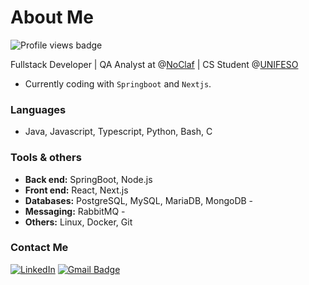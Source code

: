 # About Me 

![Profile views badge](https://komarev.com/ghpvc/?username=coco-lucas&color=313131)


Fullstack Developer | QA Analyst at @[NoClaf](https://www.noclaftech.com/) | CS Student @[UNIFESO](https://www.unifeso.edu.br/) 

* Currently coding with `Springboot` and `Nextjs`.

### Languages 
- Java, Javascript, Typescript, Python, Bash, C

### Tools & others
- **Back end:** SpringBoot, Node.js
- **Front end:** React, Next.js
- **Databases:** PostgreSQL, MySQL, MariaDB, MongoDB -
- **Messaging:** RabbitMQ -
- **Others:** Linux, Docker, Git

### Contact Me 

[![LinkedIn](https://custom-icon-badges.demolab.com/badge/-LinkedIn-0A66C2?style=for-the-badge&logo=linkedin-app-white-icon&color=313131)](https://www.linkedin.com/in/coco-lucas/?locale=en_US) 
[![Gmail Badge](https://img.shields.io/badge/-contact@lucascoco-6633cc?style=for-the-badge&logo=Gmail&logoColor=white&color=313131&link=mailto:lucasgcocos@gmail.com)](mailto:lucasgcocos@gmail.com) 
